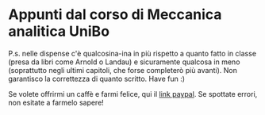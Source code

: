 # Appunti dal corso di Meccanica analitica UniBo

P.s. nelle dispense c'è qualcosina-ina in più rispetto a quanto fatto in classe (presa da libri come Arnold o Landau) e sicuramente qualcosa in meno (soprattutto negli ultimi capitoli, che forse completerò più avanti). Non garantisco la correttezza di quanto scritto. Have fun :) 

Se volete offrirmi un caffè e farmi felice, qui il [link paypal](https://www.paypal.me/lorenzorizzi17). Se spottate errori, non esitate a farmelo sapere!

